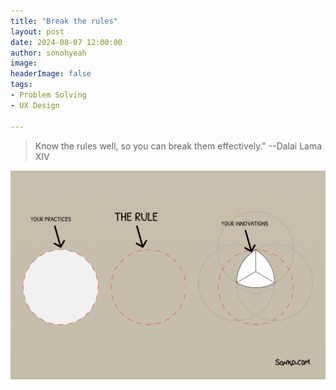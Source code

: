 ```yaml
---
title: "Break the rules"
layout: post
date: 2024-08-07 12:00:00
author: sonohyeah
image: 
headerImage: false
tags:
- Problem Solving
- UX Design

---
```


> Know the rules well, so you can break them effectively." --Dalai Lama XIV

![How can we define good insights?](/assets/img/micro/2024-08-07/break-the-rule.png)